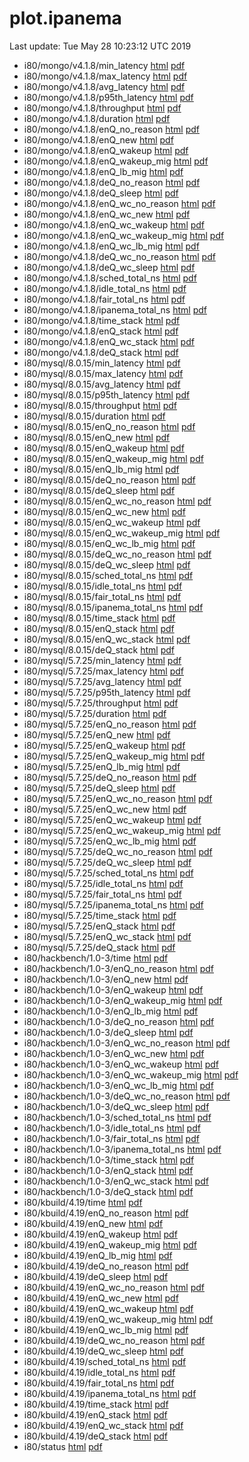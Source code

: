 # plot.ipanema

Last update: Tue May 28 10:23:12 UTC 2019

* i80/mongo/v4.1.8/min_latency [html](i80/mongo/v4.1.8/min_latency.html) [pdf](i80/mongo/v4.1.8/min_latency.pdf)
* i80/mongo/v4.1.8/max_latency [html](i80/mongo/v4.1.8/max_latency.html) [pdf](i80/mongo/v4.1.8/max_latency.pdf)
* i80/mongo/v4.1.8/avg_latency [html](i80/mongo/v4.1.8/avg_latency.html) [pdf](i80/mongo/v4.1.8/avg_latency.pdf)
* i80/mongo/v4.1.8/p95th_latency [html](i80/mongo/v4.1.8/p95th_latency.html) [pdf](i80/mongo/v4.1.8/p95th_latency.pdf)
* i80/mongo/v4.1.8/throughput [html](i80/mongo/v4.1.8/throughput.html) [pdf](i80/mongo/v4.1.8/throughput.pdf)
* i80/mongo/v4.1.8/duration [html](i80/mongo/v4.1.8/duration.html) [pdf](i80/mongo/v4.1.8/duration.pdf)
* i80/mongo/v4.1.8/enQ_no_reason [html](i80/mongo/v4.1.8/enQ_no_reason.html) [pdf](i80/mongo/v4.1.8/enQ_no_reason.pdf)
* i80/mongo/v4.1.8/enQ_new [html](i80/mongo/v4.1.8/enQ_new.html) [pdf](i80/mongo/v4.1.8/enQ_new.pdf)
* i80/mongo/v4.1.8/enQ_wakeup [html](i80/mongo/v4.1.8/enQ_wakeup.html) [pdf](i80/mongo/v4.1.8/enQ_wakeup.pdf)
* i80/mongo/v4.1.8/enQ_wakeup_mig [html](i80/mongo/v4.1.8/enQ_wakeup_mig.html) [pdf](i80/mongo/v4.1.8/enQ_wakeup_mig.pdf)
* i80/mongo/v4.1.8/enQ_lb_mig [html](i80/mongo/v4.1.8/enQ_lb_mig.html) [pdf](i80/mongo/v4.1.8/enQ_lb_mig.pdf)
* i80/mongo/v4.1.8/deQ_no_reason [html](i80/mongo/v4.1.8/deQ_no_reason.html) [pdf](i80/mongo/v4.1.8/deQ_no_reason.pdf)
* i80/mongo/v4.1.8/deQ_sleep [html](i80/mongo/v4.1.8/deQ_sleep.html) [pdf](i80/mongo/v4.1.8/deQ_sleep.pdf)
* i80/mongo/v4.1.8/enQ_wc_no_reason [html](i80/mongo/v4.1.8/enQ_wc_no_reason.html) [pdf](i80/mongo/v4.1.8/enQ_wc_no_reason.pdf)
* i80/mongo/v4.1.8/enQ_wc_new [html](i80/mongo/v4.1.8/enQ_wc_new.html) [pdf](i80/mongo/v4.1.8/enQ_wc_new.pdf)
* i80/mongo/v4.1.8/enQ_wc_wakeup [html](i80/mongo/v4.1.8/enQ_wc_wakeup.html) [pdf](i80/mongo/v4.1.8/enQ_wc_wakeup.pdf)
* i80/mongo/v4.1.8/enQ_wc_wakeup_mig [html](i80/mongo/v4.1.8/enQ_wc_wakeup_mig.html) [pdf](i80/mongo/v4.1.8/enQ_wc_wakeup_mig.pdf)
* i80/mongo/v4.1.8/enQ_wc_lb_mig [html](i80/mongo/v4.1.8/enQ_wc_lb_mig.html) [pdf](i80/mongo/v4.1.8/enQ_wc_lb_mig.pdf)
* i80/mongo/v4.1.8/deQ_wc_no_reason [html](i80/mongo/v4.1.8/deQ_wc_no_reason.html) [pdf](i80/mongo/v4.1.8/deQ_wc_no_reason.pdf)
* i80/mongo/v4.1.8/deQ_wc_sleep [html](i80/mongo/v4.1.8/deQ_wc_sleep.html) [pdf](i80/mongo/v4.1.8/deQ_wc_sleep.pdf)
* i80/mongo/v4.1.8/sched_total_ns [html](i80/mongo/v4.1.8/sched_total_ns.html) [pdf](i80/mongo/v4.1.8/sched_total_ns.pdf)
* i80/mongo/v4.1.8/idle_total_ns [html](i80/mongo/v4.1.8/idle_total_ns.html) [pdf](i80/mongo/v4.1.8/idle_total_ns.pdf)
* i80/mongo/v4.1.8/fair_total_ns [html](i80/mongo/v4.1.8/fair_total_ns.html) [pdf](i80/mongo/v4.1.8/fair_total_ns.pdf)
* i80/mongo/v4.1.8/ipanema_total_ns [html](i80/mongo/v4.1.8/ipanema_total_ns.html) [pdf](i80/mongo/v4.1.8/ipanema_total_ns.pdf)
* i80/mongo/v4.1.8/time_stack [html](i80/mongo/v4.1.8/time_stack.html) [pdf](i80/mongo/v4.1.8/time_stack.pdf)
* i80/mongo/v4.1.8/enQ_stack [html](i80/mongo/v4.1.8/enQ_stack.html) [pdf](i80/mongo/v4.1.8/enQ_stack.pdf)
* i80/mongo/v4.1.8/enQ_wc_stack [html](i80/mongo/v4.1.8/enQ_wc_stack.html) [pdf](i80/mongo/v4.1.8/enQ_wc_stack.pdf)
* i80/mongo/v4.1.8/deQ_stack [html](i80/mongo/v4.1.8/deQ_stack.html) [pdf](i80/mongo/v4.1.8/deQ_stack.pdf)
* i80/mysql/8.0.15/min_latency [html](i80/mysql/8.0.15/min_latency.html) [pdf](i80/mysql/8.0.15/min_latency.pdf)
* i80/mysql/8.0.15/max_latency [html](i80/mysql/8.0.15/max_latency.html) [pdf](i80/mysql/8.0.15/max_latency.pdf)
* i80/mysql/8.0.15/avg_latency [html](i80/mysql/8.0.15/avg_latency.html) [pdf](i80/mysql/8.0.15/avg_latency.pdf)
* i80/mysql/8.0.15/p95th_latency [html](i80/mysql/8.0.15/p95th_latency.html) [pdf](i80/mysql/8.0.15/p95th_latency.pdf)
* i80/mysql/8.0.15/throughput [html](i80/mysql/8.0.15/throughput.html) [pdf](i80/mysql/8.0.15/throughput.pdf)
* i80/mysql/8.0.15/duration [html](i80/mysql/8.0.15/duration.html) [pdf](i80/mysql/8.0.15/duration.pdf)
* i80/mysql/8.0.15/enQ_no_reason [html](i80/mysql/8.0.15/enQ_no_reason.html) [pdf](i80/mysql/8.0.15/enQ_no_reason.pdf)
* i80/mysql/8.0.15/enQ_new [html](i80/mysql/8.0.15/enQ_new.html) [pdf](i80/mysql/8.0.15/enQ_new.pdf)
* i80/mysql/8.0.15/enQ_wakeup [html](i80/mysql/8.0.15/enQ_wakeup.html) [pdf](i80/mysql/8.0.15/enQ_wakeup.pdf)
* i80/mysql/8.0.15/enQ_wakeup_mig [html](i80/mysql/8.0.15/enQ_wakeup_mig.html) [pdf](i80/mysql/8.0.15/enQ_wakeup_mig.pdf)
* i80/mysql/8.0.15/enQ_lb_mig [html](i80/mysql/8.0.15/enQ_lb_mig.html) [pdf](i80/mysql/8.0.15/enQ_lb_mig.pdf)
* i80/mysql/8.0.15/deQ_no_reason [html](i80/mysql/8.0.15/deQ_no_reason.html) [pdf](i80/mysql/8.0.15/deQ_no_reason.pdf)
* i80/mysql/8.0.15/deQ_sleep [html](i80/mysql/8.0.15/deQ_sleep.html) [pdf](i80/mysql/8.0.15/deQ_sleep.pdf)
* i80/mysql/8.0.15/enQ_wc_no_reason [html](i80/mysql/8.0.15/enQ_wc_no_reason.html) [pdf](i80/mysql/8.0.15/enQ_wc_no_reason.pdf)
* i80/mysql/8.0.15/enQ_wc_new [html](i80/mysql/8.0.15/enQ_wc_new.html) [pdf](i80/mysql/8.0.15/enQ_wc_new.pdf)
* i80/mysql/8.0.15/enQ_wc_wakeup [html](i80/mysql/8.0.15/enQ_wc_wakeup.html) [pdf](i80/mysql/8.0.15/enQ_wc_wakeup.pdf)
* i80/mysql/8.0.15/enQ_wc_wakeup_mig [html](i80/mysql/8.0.15/enQ_wc_wakeup_mig.html) [pdf](i80/mysql/8.0.15/enQ_wc_wakeup_mig.pdf)
* i80/mysql/8.0.15/enQ_wc_lb_mig [html](i80/mysql/8.0.15/enQ_wc_lb_mig.html) [pdf](i80/mysql/8.0.15/enQ_wc_lb_mig.pdf)
* i80/mysql/8.0.15/deQ_wc_no_reason [html](i80/mysql/8.0.15/deQ_wc_no_reason.html) [pdf](i80/mysql/8.0.15/deQ_wc_no_reason.pdf)
* i80/mysql/8.0.15/deQ_wc_sleep [html](i80/mysql/8.0.15/deQ_wc_sleep.html) [pdf](i80/mysql/8.0.15/deQ_wc_sleep.pdf)
* i80/mysql/8.0.15/sched_total_ns [html](i80/mysql/8.0.15/sched_total_ns.html) [pdf](i80/mysql/8.0.15/sched_total_ns.pdf)
* i80/mysql/8.0.15/idle_total_ns [html](i80/mysql/8.0.15/idle_total_ns.html) [pdf](i80/mysql/8.0.15/idle_total_ns.pdf)
* i80/mysql/8.0.15/fair_total_ns [html](i80/mysql/8.0.15/fair_total_ns.html) [pdf](i80/mysql/8.0.15/fair_total_ns.pdf)
* i80/mysql/8.0.15/ipanema_total_ns [html](i80/mysql/8.0.15/ipanema_total_ns.html) [pdf](i80/mysql/8.0.15/ipanema_total_ns.pdf)
* i80/mysql/8.0.15/time_stack [html](i80/mysql/8.0.15/time_stack.html) [pdf](i80/mysql/8.0.15/time_stack.pdf)
* i80/mysql/8.0.15/enQ_stack [html](i80/mysql/8.0.15/enQ_stack.html) [pdf](i80/mysql/8.0.15/enQ_stack.pdf)
* i80/mysql/8.0.15/enQ_wc_stack [html](i80/mysql/8.0.15/enQ_wc_stack.html) [pdf](i80/mysql/8.0.15/enQ_wc_stack.pdf)
* i80/mysql/8.0.15/deQ_stack [html](i80/mysql/8.0.15/deQ_stack.html) [pdf](i80/mysql/8.0.15/deQ_stack.pdf)
* i80/mysql/5.7.25/min_latency [html](i80/mysql/5.7.25/min_latency.html) [pdf](i80/mysql/5.7.25/min_latency.pdf)
* i80/mysql/5.7.25/max_latency [html](i80/mysql/5.7.25/max_latency.html) [pdf](i80/mysql/5.7.25/max_latency.pdf)
* i80/mysql/5.7.25/avg_latency [html](i80/mysql/5.7.25/avg_latency.html) [pdf](i80/mysql/5.7.25/avg_latency.pdf)
* i80/mysql/5.7.25/p95th_latency [html](i80/mysql/5.7.25/p95th_latency.html) [pdf](i80/mysql/5.7.25/p95th_latency.pdf)
* i80/mysql/5.7.25/throughput [html](i80/mysql/5.7.25/throughput.html) [pdf](i80/mysql/5.7.25/throughput.pdf)
* i80/mysql/5.7.25/duration [html](i80/mysql/5.7.25/duration.html) [pdf](i80/mysql/5.7.25/duration.pdf)
* i80/mysql/5.7.25/enQ_no_reason [html](i80/mysql/5.7.25/enQ_no_reason.html) [pdf](i80/mysql/5.7.25/enQ_no_reason.pdf)
* i80/mysql/5.7.25/enQ_new [html](i80/mysql/5.7.25/enQ_new.html) [pdf](i80/mysql/5.7.25/enQ_new.pdf)
* i80/mysql/5.7.25/enQ_wakeup [html](i80/mysql/5.7.25/enQ_wakeup.html) [pdf](i80/mysql/5.7.25/enQ_wakeup.pdf)
* i80/mysql/5.7.25/enQ_wakeup_mig [html](i80/mysql/5.7.25/enQ_wakeup_mig.html) [pdf](i80/mysql/5.7.25/enQ_wakeup_mig.pdf)
* i80/mysql/5.7.25/enQ_lb_mig [html](i80/mysql/5.7.25/enQ_lb_mig.html) [pdf](i80/mysql/5.7.25/enQ_lb_mig.pdf)
* i80/mysql/5.7.25/deQ_no_reason [html](i80/mysql/5.7.25/deQ_no_reason.html) [pdf](i80/mysql/5.7.25/deQ_no_reason.pdf)
* i80/mysql/5.7.25/deQ_sleep [html](i80/mysql/5.7.25/deQ_sleep.html) [pdf](i80/mysql/5.7.25/deQ_sleep.pdf)
* i80/mysql/5.7.25/enQ_wc_no_reason [html](i80/mysql/5.7.25/enQ_wc_no_reason.html) [pdf](i80/mysql/5.7.25/enQ_wc_no_reason.pdf)
* i80/mysql/5.7.25/enQ_wc_new [html](i80/mysql/5.7.25/enQ_wc_new.html) [pdf](i80/mysql/5.7.25/enQ_wc_new.pdf)
* i80/mysql/5.7.25/enQ_wc_wakeup [html](i80/mysql/5.7.25/enQ_wc_wakeup.html) [pdf](i80/mysql/5.7.25/enQ_wc_wakeup.pdf)
* i80/mysql/5.7.25/enQ_wc_wakeup_mig [html](i80/mysql/5.7.25/enQ_wc_wakeup_mig.html) [pdf](i80/mysql/5.7.25/enQ_wc_wakeup_mig.pdf)
* i80/mysql/5.7.25/enQ_wc_lb_mig [html](i80/mysql/5.7.25/enQ_wc_lb_mig.html) [pdf](i80/mysql/5.7.25/enQ_wc_lb_mig.pdf)
* i80/mysql/5.7.25/deQ_wc_no_reason [html](i80/mysql/5.7.25/deQ_wc_no_reason.html) [pdf](i80/mysql/5.7.25/deQ_wc_no_reason.pdf)
* i80/mysql/5.7.25/deQ_wc_sleep [html](i80/mysql/5.7.25/deQ_wc_sleep.html) [pdf](i80/mysql/5.7.25/deQ_wc_sleep.pdf)
* i80/mysql/5.7.25/sched_total_ns [html](i80/mysql/5.7.25/sched_total_ns.html) [pdf](i80/mysql/5.7.25/sched_total_ns.pdf)
* i80/mysql/5.7.25/idle_total_ns [html](i80/mysql/5.7.25/idle_total_ns.html) [pdf](i80/mysql/5.7.25/idle_total_ns.pdf)
* i80/mysql/5.7.25/fair_total_ns [html](i80/mysql/5.7.25/fair_total_ns.html) [pdf](i80/mysql/5.7.25/fair_total_ns.pdf)
* i80/mysql/5.7.25/ipanema_total_ns [html](i80/mysql/5.7.25/ipanema_total_ns.html) [pdf](i80/mysql/5.7.25/ipanema_total_ns.pdf)
* i80/mysql/5.7.25/time_stack [html](i80/mysql/5.7.25/time_stack.html) [pdf](i80/mysql/5.7.25/time_stack.pdf)
* i80/mysql/5.7.25/enQ_stack [html](i80/mysql/5.7.25/enQ_stack.html) [pdf](i80/mysql/5.7.25/enQ_stack.pdf)
* i80/mysql/5.7.25/enQ_wc_stack [html](i80/mysql/5.7.25/enQ_wc_stack.html) [pdf](i80/mysql/5.7.25/enQ_wc_stack.pdf)
* i80/mysql/5.7.25/deQ_stack [html](i80/mysql/5.7.25/deQ_stack.html) [pdf](i80/mysql/5.7.25/deQ_stack.pdf)
* i80/hackbench/1.0-3/time [html](i80/hackbench/1.0-3/time.html) [pdf](i80/hackbench/1.0-3/time.pdf)
* i80/hackbench/1.0-3/enQ_no_reason [html](i80/hackbench/1.0-3/enQ_no_reason.html) [pdf](i80/hackbench/1.0-3/enQ_no_reason.pdf)
* i80/hackbench/1.0-3/enQ_new [html](i80/hackbench/1.0-3/enQ_new.html) [pdf](i80/hackbench/1.0-3/enQ_new.pdf)
* i80/hackbench/1.0-3/enQ_wakeup [html](i80/hackbench/1.0-3/enQ_wakeup.html) [pdf](i80/hackbench/1.0-3/enQ_wakeup.pdf)
* i80/hackbench/1.0-3/enQ_wakeup_mig [html](i80/hackbench/1.0-3/enQ_wakeup_mig.html) [pdf](i80/hackbench/1.0-3/enQ_wakeup_mig.pdf)
* i80/hackbench/1.0-3/enQ_lb_mig [html](i80/hackbench/1.0-3/enQ_lb_mig.html) [pdf](i80/hackbench/1.0-3/enQ_lb_mig.pdf)
* i80/hackbench/1.0-3/deQ_no_reason [html](i80/hackbench/1.0-3/deQ_no_reason.html) [pdf](i80/hackbench/1.0-3/deQ_no_reason.pdf)
* i80/hackbench/1.0-3/deQ_sleep [html](i80/hackbench/1.0-3/deQ_sleep.html) [pdf](i80/hackbench/1.0-3/deQ_sleep.pdf)
* i80/hackbench/1.0-3/enQ_wc_no_reason [html](i80/hackbench/1.0-3/enQ_wc_no_reason.html) [pdf](i80/hackbench/1.0-3/enQ_wc_no_reason.pdf)
* i80/hackbench/1.0-3/enQ_wc_new [html](i80/hackbench/1.0-3/enQ_wc_new.html) [pdf](i80/hackbench/1.0-3/enQ_wc_new.pdf)
* i80/hackbench/1.0-3/enQ_wc_wakeup [html](i80/hackbench/1.0-3/enQ_wc_wakeup.html) [pdf](i80/hackbench/1.0-3/enQ_wc_wakeup.pdf)
* i80/hackbench/1.0-3/enQ_wc_wakeup_mig [html](i80/hackbench/1.0-3/enQ_wc_wakeup_mig.html) [pdf](i80/hackbench/1.0-3/enQ_wc_wakeup_mig.pdf)
* i80/hackbench/1.0-3/enQ_wc_lb_mig [html](i80/hackbench/1.0-3/enQ_wc_lb_mig.html) [pdf](i80/hackbench/1.0-3/enQ_wc_lb_mig.pdf)
* i80/hackbench/1.0-3/deQ_wc_no_reason [html](i80/hackbench/1.0-3/deQ_wc_no_reason.html) [pdf](i80/hackbench/1.0-3/deQ_wc_no_reason.pdf)
* i80/hackbench/1.0-3/deQ_wc_sleep [html](i80/hackbench/1.0-3/deQ_wc_sleep.html) [pdf](i80/hackbench/1.0-3/deQ_wc_sleep.pdf)
* i80/hackbench/1.0-3/sched_total_ns [html](i80/hackbench/1.0-3/sched_total_ns.html) [pdf](i80/hackbench/1.0-3/sched_total_ns.pdf)
* i80/hackbench/1.0-3/idle_total_ns [html](i80/hackbench/1.0-3/idle_total_ns.html) [pdf](i80/hackbench/1.0-3/idle_total_ns.pdf)
* i80/hackbench/1.0-3/fair_total_ns [html](i80/hackbench/1.0-3/fair_total_ns.html) [pdf](i80/hackbench/1.0-3/fair_total_ns.pdf)
* i80/hackbench/1.0-3/ipanema_total_ns [html](i80/hackbench/1.0-3/ipanema_total_ns.html) [pdf](i80/hackbench/1.0-3/ipanema_total_ns.pdf)
* i80/hackbench/1.0-3/time_stack [html](i80/hackbench/1.0-3/time_stack.html) [pdf](i80/hackbench/1.0-3/time_stack.pdf)
* i80/hackbench/1.0-3/enQ_stack [html](i80/hackbench/1.0-3/enQ_stack.html) [pdf](i80/hackbench/1.0-3/enQ_stack.pdf)
* i80/hackbench/1.0-3/enQ_wc_stack [html](i80/hackbench/1.0-3/enQ_wc_stack.html) [pdf](i80/hackbench/1.0-3/enQ_wc_stack.pdf)
* i80/hackbench/1.0-3/deQ_stack [html](i80/hackbench/1.0-3/deQ_stack.html) [pdf](i80/hackbench/1.0-3/deQ_stack.pdf)
* i80/kbuild/4.19/time [html](i80/kbuild/4.19/time.html) [pdf](i80/kbuild/4.19/time.pdf)
* i80/kbuild/4.19/enQ_no_reason [html](i80/kbuild/4.19/enQ_no_reason.html) [pdf](i80/kbuild/4.19/enQ_no_reason.pdf)
* i80/kbuild/4.19/enQ_new [html](i80/kbuild/4.19/enQ_new.html) [pdf](i80/kbuild/4.19/enQ_new.pdf)
* i80/kbuild/4.19/enQ_wakeup [html](i80/kbuild/4.19/enQ_wakeup.html) [pdf](i80/kbuild/4.19/enQ_wakeup.pdf)
* i80/kbuild/4.19/enQ_wakeup_mig [html](i80/kbuild/4.19/enQ_wakeup_mig.html) [pdf](i80/kbuild/4.19/enQ_wakeup_mig.pdf)
* i80/kbuild/4.19/enQ_lb_mig [html](i80/kbuild/4.19/enQ_lb_mig.html) [pdf](i80/kbuild/4.19/enQ_lb_mig.pdf)
* i80/kbuild/4.19/deQ_no_reason [html](i80/kbuild/4.19/deQ_no_reason.html) [pdf](i80/kbuild/4.19/deQ_no_reason.pdf)
* i80/kbuild/4.19/deQ_sleep [html](i80/kbuild/4.19/deQ_sleep.html) [pdf](i80/kbuild/4.19/deQ_sleep.pdf)
* i80/kbuild/4.19/enQ_wc_no_reason [html](i80/kbuild/4.19/enQ_wc_no_reason.html) [pdf](i80/kbuild/4.19/enQ_wc_no_reason.pdf)
* i80/kbuild/4.19/enQ_wc_new [html](i80/kbuild/4.19/enQ_wc_new.html) [pdf](i80/kbuild/4.19/enQ_wc_new.pdf)
* i80/kbuild/4.19/enQ_wc_wakeup [html](i80/kbuild/4.19/enQ_wc_wakeup.html) [pdf](i80/kbuild/4.19/enQ_wc_wakeup.pdf)
* i80/kbuild/4.19/enQ_wc_wakeup_mig [html](i80/kbuild/4.19/enQ_wc_wakeup_mig.html) [pdf](i80/kbuild/4.19/enQ_wc_wakeup_mig.pdf)
* i80/kbuild/4.19/enQ_wc_lb_mig [html](i80/kbuild/4.19/enQ_wc_lb_mig.html) [pdf](i80/kbuild/4.19/enQ_wc_lb_mig.pdf)
* i80/kbuild/4.19/deQ_wc_no_reason [html](i80/kbuild/4.19/deQ_wc_no_reason.html) [pdf](i80/kbuild/4.19/deQ_wc_no_reason.pdf)
* i80/kbuild/4.19/deQ_wc_sleep [html](i80/kbuild/4.19/deQ_wc_sleep.html) [pdf](i80/kbuild/4.19/deQ_wc_sleep.pdf)
* i80/kbuild/4.19/sched_total_ns [html](i80/kbuild/4.19/sched_total_ns.html) [pdf](i80/kbuild/4.19/sched_total_ns.pdf)
* i80/kbuild/4.19/idle_total_ns [html](i80/kbuild/4.19/idle_total_ns.html) [pdf](i80/kbuild/4.19/idle_total_ns.pdf)
* i80/kbuild/4.19/fair_total_ns [html](i80/kbuild/4.19/fair_total_ns.html) [pdf](i80/kbuild/4.19/fair_total_ns.pdf)
* i80/kbuild/4.19/ipanema_total_ns [html](i80/kbuild/4.19/ipanema_total_ns.html) [pdf](i80/kbuild/4.19/ipanema_total_ns.pdf)
* i80/kbuild/4.19/time_stack [html](i80/kbuild/4.19/time_stack.html) [pdf](i80/kbuild/4.19/time_stack.pdf)
* i80/kbuild/4.19/enQ_stack [html](i80/kbuild/4.19/enQ_stack.html) [pdf](i80/kbuild/4.19/enQ_stack.pdf)
* i80/kbuild/4.19/enQ_wc_stack [html](i80/kbuild/4.19/enQ_wc_stack.html) [pdf](i80/kbuild/4.19/enQ_wc_stack.pdf)
* i80/kbuild/4.19/deQ_stack [html](i80/kbuild/4.19/deQ_stack.html) [pdf](i80/kbuild/4.19/deQ_stack.pdf)
* i80/status [html](i80/status.html) [pdf](i80/status.pdf)
